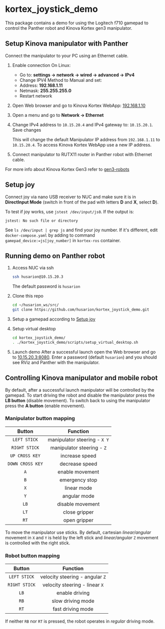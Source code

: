 # kortex_joystick_demo

This package contains a demo for using the Logitech f710 gamepad to control the Panther robot and Kinova Kortex gen3 manipulator.

## Setup Kinova manipulator with Panther

Connect the manipulator to your PC using an Ethernet cable.

1. Enable connection
      On Linux:
      - Go to: **settings -> network -> wired -> advanced -> IPv4**
      - Change IPV4 Method to Manual and set:
      - Address: **192.168.1.11**
      - Netmask: **255.255.255.0**
      - Restart network

2. Open Web browser and go to Kinova Kortex WebApp: [192.168.1.10](http://192.168.1.10)

3. Open a menu and go to **Network -> Ethernet**

4. Change IPv4 address to `10.15.20.4` and IPv4 gateway to: `10.15.20.1`. Save changes

    This will change the default Manipulator IP address from `192.168.1.11` to `10.15.20.4`. To access Kinova Kortex WebApp use a new IP address.

5. Connect manipulator to RUTX11 router in Panther robot with Ethernet cable.

For more info about Kinova Kortex Gen3 refer to [gen3-robots](https://www.kinovarobotics.com/product/gen3-robots)

## Setup joy

Connect joy via nano USB receiver to NUC and make sure it is in **DirectInput Mode** (switch in front of the pad with letters **D** and **X**, select **D**).

To test if joy works, use `jstest /dev/input/js0`.
If the output is:

```
jstest: No such file or directory
```

See `ls /dev/input | grep js` and find your joy number. If it's different, edit `docker-compose.yaml` by adding to command `gamepad_device:=js[joy_number]`  in `kortex-ros` container.

## Running demo on Panther robot

1. Access NUC via ssh

    ```bash
    ssh husarion@10.15.20.3
    ```

    The default password is `husarion`

2. Clone this repo

    ```bash
    cd ~/husarion_ws/src/
    git clone https://github.com/husarion/kortex_joystick_demo.git
    ```

3. Setup a gamepad according to [Setup joy](#setup-joy)

4. Setup virtual desktop

    ```bash
    cd kortex_joystick_demo/
    . ./kortex_joystick_demo/scripts/setup_virtual_desktop.sh
    ```

5. Launch demo
After a successful launch open the Web browser and go to [10.15.20.3:8080](http://10.15.20.3:8080/vnc_auto.html). Enter a password (default `husarion`) and you should see RViz and Panther with the manipulator.

## Controlling Kinova manipulator and mobile robot

By default, after a successful launch manipulator will be controlled by the gamepad. To start driving the robot and disable the manipulator press the **LB button** (disable movement). To switch back to using the manipulator press the **A button** (enable movement).

### Manipulator button mapping

|      Button      |           Function           |
| :--------------: | :--------------------------: |
|   `LEFT STICK`   | manipulator steering - `X Y` |
|  `RIGHT STICK`   |  manipulator steering - `Z`  |
|  `UP CROSS KEY`  |        increase speed        |
| `DOWN CROSS KEY` |        decrease speed        |
|       `A`        |       enable movement        |
|       `B`        |        emergency stop        |
|       `X`        |         linear mode          |
|       `Y`        |         angular mode         |
|       `LB`       |       disable movement       |
|       `LT`       |        close gripper         |
|       `RT`       |         open gripper         |

To move the manipulator use sticks. By default, cartesian *linear/angular* movement in `X` and `Y` is held by the left stick and *linear/angular* `Z` movement is controlled with the right stick.

### Robot button mapping

|    Button     |            Function             |
| :-----------: | :-----------------------------: |
| `LEFT STICK`  | velocity steering - angular `Z` |
| `RIGHT STICK` | velocity steering - linear `X`  |
|     `LB`      |         enable driving          |
|     `RB`      |        slow driving mode        |
|     `RT`      |        fast driving mode        |

If neither `RB` nor `RT` is pressed, the robot operates in *regular* driving mode.
